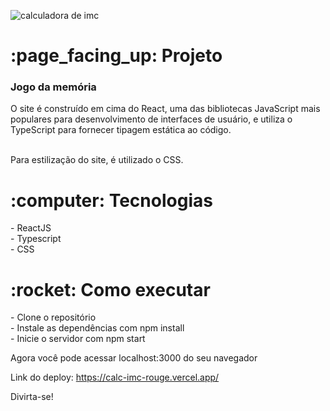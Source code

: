 
![calculadora de imc](https://user-images.githubusercontent.com/115239333/225336050-e0c281ea-d6a1-4986-8fc1-ff512d425c2f.png)

<h1> :page_facing_up: Projeto</h1>
<h3>Jogo da memória</h3> 
O site é construído em cima do React, uma das bibliotecas JavaScript mais populares para desenvolvimento de interfaces de usuário, e utiliza o TypeScript para fornecer tipagem estática ao código.</br></br>

Para estilização do site, é utilizado o CSS.

<h1> :computer: Tecnologias</h1>
- ReactJS </br>
- Typescript </br>
- CSS

<h1> :rocket: Como executar</h1>
- Clone o repositório </br>
- Instale as dependências com npm install </br>
- Inicie o servidor com npm start  </br>

Agora você pode acessar localhost:3000 do seu navegador

Link do deploy: https://calc-imc-rouge.vercel.app/</br>

Divirta-se!

